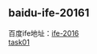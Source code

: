 ## baidu-ife-20161
百度ife地址：[ife-2016](http://ife.baidu.com/2016/task/all)<br />
[task01](https://27fw.github.io/baidu-ife-2016/task01/index.html)